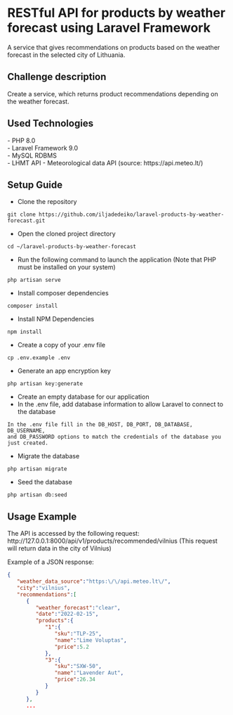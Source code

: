 # RESTful API for products by weather forecast using Laravel Framework
A service that gives recommendations on products based on the weather forecast in the selected city of Lithuania.

<h2>Challenge description</h2>
Create a service, which returns product recommendations depending on the weather forecast.

<h2>Used Technologies</h2>
- PHP 8.0 <br>
- Laravel Framework 9.0 <br>
- MySQL RDBMS <br>
- LHMT API - Meteorological data API (source: https://api.meteo.lt/) 

<h2>Setup Guide</h2>

- Clone the repository
```
git clone https://github.com/iljadedeiko/laravel-products-by-weather-forecast.git
```
- Open the cloned project directory
```
cd ~/laravel-products-by-weather-forecast
```
- Run the following command to launch the application (Note that PHP must be installed on your system)
```
php artisan serve
```
- Install composer dependencies
```
composer install
```
- Install NPM Dependencies
```
npm install
```
- Create a copy of your .env file
```
cp .env.example .env
```
- Generate an app encryption key
```
php artisan key:generate
```
- Create an empty database for our application
- In the .env file, add database information to allow Laravel to connect to the database
```
In the .env file fill in the DB_HOST, DB_PORT, DB_DATABASE, DB_USERNAME,
and DB_PASSWORD options to match the credentials of the database you just created. 
```
- Migrate the database
```
php artisan migrate
```
- Seed the database
```
php artisan db:seed
```

<h2>Usage Example</h2>
The API is accessed by the following request: <br>
http://127.0.0.1:8000/api/v1/products/recommended/vilnius
(This request will return data in the city of Vilnius)

Example of a JSON response:
```json
{
   "weather_data_source":"https:\/\/api.meteo.lt\/",
   "city":"vilnius",
   "recommendations":[
      {
         "weather_forecast":"clear",
         "date":"2022-02-15",
         "products":{
            "1":{
               "sku":"TLP-25",
               "name":"Lime Voluptas",
               "price":5.2
            },
            "3":{
               "sku":"SXW-50",
               "name":"Lavender Aut",
               "price":26.34
            }
         }
      },
      ...
```
